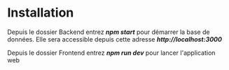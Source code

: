 # Installation

Depuis le dossier Backend entrez ***npm start*** pour démarrer la base de données.
Elle sera accessible depuis cette adresse ***http://localhost:3000***

Depuis le dossier Frontend entrez ***npm run dev*** pour lancer l'application web
